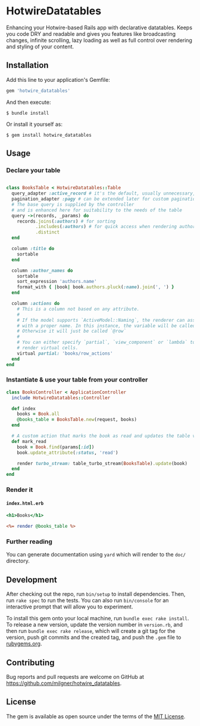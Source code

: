 # HotwireDatatables

Enhancing your Hotwire-based Rails app with declarative datatables.
Keeps you code DRY and readable and gives you features like broadcasting
changes, infinite scrolling, lazy loading as well as full control over
rendering and styling of your content.

## Installation

Add this line to your application's Gemfile:

```ruby
gem 'hotwire_datatables'
```

And then execute:

    $ bundle install

Or install it yourself as:

    $ gem install hotwire_datatables

## Usage

### Declare your table

```ruby

class BooksTable < HotwireDatatables::Table
  query_adapter :active_record # it's the default, usually unnecessary, just for completeness
  pagination_adapter :pagy # can be extended later for custom pagination
  # The base query is supplied by the controller
  # and is enhanced here for suitability to the needs of the table
  query ->(records, _params) do
    records.joins(:authors) # for sorting
           .includes(:authors) # for quick access when rendering author names
           .distinct
  end

  column :title do
    sortable
  end

  column :author_names do
    sortable
    sort_expression 'authors.name'
    format_with { |book| book.authors.pluck(:name).join(', ') }
  end

  column :actions do
    # This is a column not based on any attribute.
    # 
    # If the model supports `ActiveModel::Naming`, the renderer can assign a variable
    # with a proper name. In this instance, the variable will be called `@book`.
    # Otherwise it will just be called `@row`
    # 
    # You can either specify `partial`, `view_component` or `lambda` to
    # render virtual cells.
    virtual partial: 'books/row_actions'
  end
end
```

### Instantiate & use your table from your controller

```ruby
class BooksController < ApplicationController
  include HotwireDatatables::Controller

  def index
    books = Book.all
    @books_table = BooksTable.new(request, books)
  end

  # A custom action that marks the book as read and updates the table via Turbo
  def mark_read
    book = Book.find(params[:id])
    book.update_attribute(:status, 'read')

    render turbo_stream: table_turbo_stream(BooksTable).update(book)
  end
end
```

### Render it

#### `index.html.erb`

```rhtml
<h1>Books</h1>

<%= render @books_table %>
```

### Further reading

You can generate documentation using `yard` which will render to the `doc/` directory.

## Development

After checking out the repo, run `bin/setup` to install dependencies. Then, run `rake spec` to run the tests. You can also run `bin/console` for an interactive prompt that will allow you to experiment.

To install this gem onto your local machine, run `bundle exec rake install`. To release a new version, update the version number in `version.rb`, and then run `bundle exec rake release`, which will create a git tag for the version, push git commits and the created tag, and push the `.gem` file to [rubygems.org](https://rubygems.org).

## Contributing

Bug reports and pull requests are welcome on GitHub at https://github.com/milgner/hotwire_datatables.

## License

The gem is available as open source under the terms of the [MIT License](https://opensource.org/licenses/MIT).
